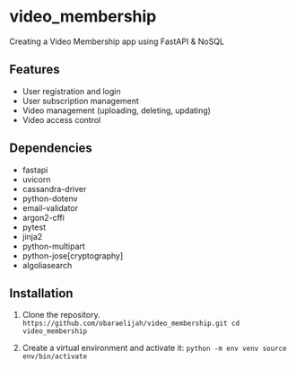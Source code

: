 # video_membership
Creating a Video Membership app using FastAPI &amp; NoSQL 
## Features
- User registration and login
- User subscription management
- Video management (uploading, deleting, updating)
- Video access control

## Dependencies
- fastapi
- uvicorn 
- cassandra-driver
- python-dotenv
- email-validator
- argon2-cffi
- pytest
- jinja2
- python-multipart
- python-jose[cryptography]
- algoliasearch

## Installation
1. Clone the repository.
`https://github.com/obaraelijah/video_membership.git
cd video_membership
`

2. Create a virtual environment and activate it:
`python -m env venv
source env/bin/activate
`

